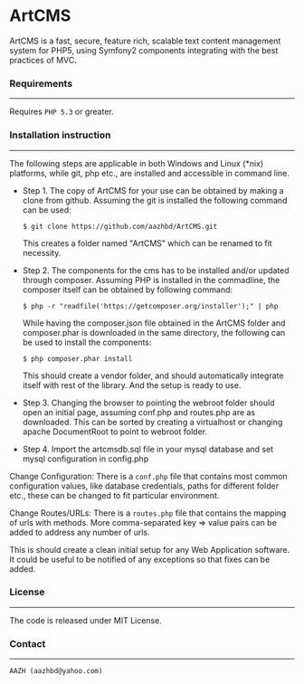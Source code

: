 
# ArtCMS

ArtCMS is a fast, secure, feature rich, scalable text content management system for PHP5, using Symfony2 components integrating with the best practices of MVC.


### Requirements
----------------

Requires `PHP 5.3` or greater.


### Installation instruction
----------------------------

The following steps are applicable in both Windows and Linux (*nix) platforms, while git, php etc., are installed and accessible in command line.

* Step 1. The copy of ArtCMS for your use can be obtained by making a clone from github. Assuming the git is installed the following command can be used:

	```
	$ git clone https://github.com/aazhbd/ArtCMS.git
	```

	This creates a folder named "ArtCMS" which can be renamed to fit necessity.

* Step 2. The components for the cms has to be installed and/or updated through composer. Assuming PHP is installed in the commadline, the composer itself can be obtained by following command:

	```
	$ php -r "readfile('https://getcomposer.org/installer');" | php
	```

	While having the composer.json file obtained in the ArtCMS folder and composer.phar is downloaded in the same directory, the following can be used to install the components:

	```
	$ php composer.phar install
	```

	This should create a vendor folder, and should automatically integrate itself with rest of the library. And the setup is ready to use.


* Step 3. Changing the browser to pointing the webroot folder should open an initial page, assuming conf.php and routes.php are as downloaded. This can be sorted by creating a virtualhost or changing apache DocumentRoot to point to webroot folder.

* Step 4. Import the artcmsdb.sql file in your mysql database and set mysql configuration in config.php


Change Configuration: There is a `conf.php` file that contains most common configuration values, like database credentials, paths for different folder etc., these can be changed to fit particular environment.

Change Routes/URLs: There is a `routes.php` file that contains the mapping of urls with methods. More  comma-separated key => value pairs can be added to address any number of urls.

This is should create a clean initial setup for any Web Application software. It could be useful to be notified of any exceptions so that fixes can be added.


### License
-----------

The code is released under MIT License.


### Contact
-----------

	AAZH (aazhbd@yahoo.com)

